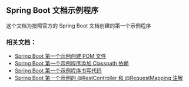 ## Spring Boot 文档示例程序

这个文档为按照官方的 Spring Boot 文档创建的第一个示例程序

### 相关文档：

- [Spring Boot 第一个示例创建 POM 文件](https://www.ossez.com/t/spring-boot-2-4-pom/1089)
- [Spring Boot 第一个示例程序添加 Classpath 依赖](https://www.ossez.com/t/spring-boot-2-4-classpath/1098)
- [Spring Boot 第一个示例程序书写代码](https://www.ossez.com/t/spring-boot-2-4/1099)
- [Spring Boot 第一个示例的 @RestController 和 @RequestMapping 注解](https://www.ossez.com/t/spring-boot-restcontroller-requestmapping/1100)

